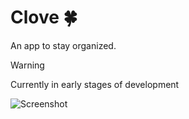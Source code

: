# Clove 🍀

An app to stay organized.

> [!WARNING]
> Currently in early stages of development

![Screenshot](https://github.com/user-attachments/assets/fbb2a0ce-0872-4ce5-8f0d-018f14799782)
